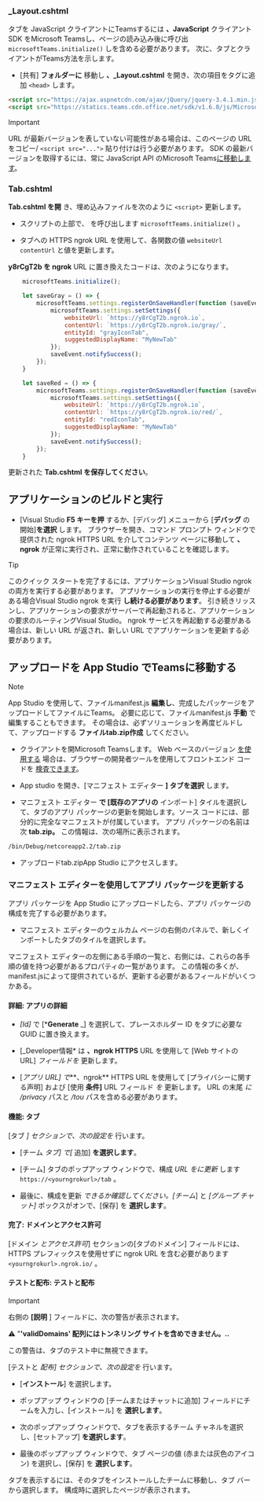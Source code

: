 ### <a name="_layoutcshtml"></a>_Layout.cshtml

タブを JavaScript クライアントにTeamsするには **、JavaScript** クライアント SDK をMicrosoft Teamsし、ページの読み込み後に呼び出 `microsoftTeams.initialize()` しを含める必要があります。 次に、タブとクライアントがTeams方法を示します。

- [共有] **フォルダーに** 移動し **、_Layout.cshtml** を開き、次の項目をタグに追加 `<head>` します。

```html
<script src="https://ajax.aspnetcdn.com/ajax/jQuery/jquery-3.4.1.min.js"></script>
<script src="https://statics.teams.cdn.office.net/sdk/v1.6.0/js/MicrosoftTeams.min.js"></script>
```

>[!IMPORTANT]
>URL が最新バージョンを表していない可能性がある場合は、このページの URL をコピー/ `<script src="...">` 貼り付けは行う必要があります。 SDK の最新バージョンを取得するには、常に JavaScript API のMicrosoft Teams[に移動します](https://www.npmjs.com/package/@microsoft/teams-js)。

### <a name="tabcshtml"></a>Tab.cshtml

**Tab.cshtml を開** き、埋め込みファイルを次のように `<script>` 更新します。

- スクリプトの上部で、 を呼び出します `microsoftTeams.initialize()` 。

- タブへの HTTPS ngrok URL を使用して、各関数の値 `websiteUrl` `contentUrl` と値を更新します。

**y8rCgT2b を ngrok** URL に置き換えたコードは、次のようになります。

```javascript
    microsoftTeams.initialize();

    let saveGray = () => {
        microsoftTeams.settings.registerOnSaveHandler(function (saveEvent) {
            microsoftTeams.settings.setSettings({
                websiteUrl: `https://y8rCgT2b.ngrok.io`,
                contentUrl: `https://y8rCgT2b.ngrok.io/gray/`,
                entityId: "grayIconTab",
                suggestedDisplayName: "MyNewTab"
            });
            saveEvent.notifySuccess();
        });
    }

    let saveRed = () => {
        microsoftTeams.settings.registerOnSaveHandler(function (saveEvent) {
            microsoftTeams.settings.setSettings({
                websiteUrl: `https://y8rCgT2b.ngrok.io`,
                contentUrl: `https://y8rCgT2b.ngrok.io/red/`,
                entityId: "redIconTab",
                suggestedDisplayName: "MyNewTab"
            });
            saveEvent.notifySuccess();
        });
    }
```

更新された **Tab.cshtml を保存してください**。

## <a name="build-and-run-your-application"></a>アプリケーションのビルドと実行

- [Visual Studio **F5 キーを押** するか、[デバッグ] メニューから [**デバッグ** の開始]**を選択** します。 ブラウザーを開き、コマンド プロンプト ウィンドウで提供された ngrok HTTPS URL を介してコンテンツ ページに移動して **、ngrok** が正常に実行され、正常に動作されていることを確認します。

>[!TIP]
>このクイック スタートを完了するには、アプリケーションVisual Studio ngrok の両方を実行する必要があります。 アプリケーションの実行を停止する必要がある場合Visual Studio ngrok を実行 **し続ける必要があります**。 引き続きリッスンし、アプリケーションの要求がサーバーで再起動されると、アプリケーションの要求のルーティングVisual Studio。 ngrok サービスを再起動する必要がある場合は、新しい URL が返され、新しい URL でアプリケーションを更新する必要があります。

## <a name="upload-your-tab-to-teams-with-app-studio"></a>アップロードを App Studio でTeamsに移動する

>[!Note]
> App Studio を使用して、ファイルmanifest.js **編集し**、完成したパッケージをアップロードしてファイルにTeams。 必要に応じて、ファイルmanifest.js **手動** で編集することもできます。 その場合は、必ずソリューションを再度ビルドして、アップロードする **ファイルtab.zip作成** してください。

- クライアントを開Microsoft Teamsします。 Web ベースのバージョン [を使用する](https://teams.microsoft.com) 場合は、ブラウザーの開発者ツールを使用してフロントエンド コードを [検査できます](~/tabs/how-to/developer-tools.md)。

- App studio を開き、[マニフェスト エディター **] タブを選択** します。

- マニフェスト エディター **で [既存のアプリの** インポート] タイルを選択して、タブのアプリ パッケージの更新を開始します。ソース コードには、部分的に完全なマニフェストが付属しています。 アプリ パッケージの名前は次 **tab.zip。** この情報は、次の場所に表示されます。

```bash
/bin/Debug/netcoreapp2.2/tab.zip
```

- アップロードtab.zipApp  Studio にアクセスします。

### <a name="update-your-app-package-with-manifest-editor"></a>マニフェスト エディターを使用してアプリ パッケージを更新する

アプリ パッケージを App Studio にアップロードしたら、アプリ パッケージの構成を完了する必要があります。

- マニフェスト エディターのウェルカム ページの右側のパネルで、新しくインポートしたタブのタイルを選択します。

マニフェスト エディターの左側にある手順の一覧と、右側には、これらの各手順の値を持つ必要があるプロパティの一覧があります。 この情報の多くが、manifest.jsによって提供されているが、更新する必要があるフィールドがいくつかある。

#### <a name="details-app-details"></a>詳細: アプリの詳細

- *[Id]* で [***Generate** _] を選択して、プレースホルダー ID をタブに必要な GUID に置き換えます。

- [_Developer情報* は **、ngrok HTTPS** URL を使用して [Web サイトの URL] *フィールドを* 更新します。

- [*アプリ URL] で***、ngrok** HTTPS URL を使用して [プライバシーに関する声明] および [使用 **条件]** URL フィールド *を* 更新します。 URL の末尾 *に /privacy* パスと */tou* パスを含める必要があります。

#### <a name="capabilities-tabs"></a>機能: タブ

[タブ *] セクションで、次の設定を* 行います。

- [チーム *タブ] で[* 追加] **を選択します**。

- [チーム] タブのポップアップ ウィンドウで、構成 *URL をに更新* します `https://<yourngrokurl>/tab` 。

- 最後に、構成を更新 *できるか確認してください。[チーム*] と *[グループ チャット]* ボックスがオンで、[保存] を **選択します**。

#### <a name="finish-domains-and-permissions"></a>完了: ドメインとアクセス許可

[ドメイン *とアクセス許可*] セクションの[タブのドメイン] フィールドには、HTTPS プレフィックスを使用せずに ngrok URL を含む必要があります `<yourngrokurl>.ngrok.io/` 。

#### <a name="test-and-distribute-test-and-distribute"></a>テストと配布: テストと配布

>[!IMPORTANT]
>右側の **[説明** ] フィールドに、次の警告が表示されます。
>
>&#9888; "**'validDomains' 配列にはトンネリング サイトを含めできません。..**
>
>この警告は、タブのテスト中に無視できます。

[テストと *配布] セクションで、次の設定を* 行います。

- [**インストール**] を選択します。

- ポップアップ ウィンドウの [チームまたはチャットに追加] フィールドにチームを入力し、[インストール] を **選択します**。

- 次のポップアップ ウィンドウで、タブを表示するチーム チャネルを選択し、[セットアップ] **を選択します**。

- 最後のポップアップ ウィンドウで、タブ ページの値 (赤または灰色のアイコン) を選択し、[保存] を **選択します**。

タブを表示するには、そのタブをインストールしたチームに移動し、タブ バーから選択します。 構成時に選択したページが表示されます。
